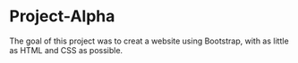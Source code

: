 # Project-Alpha
The goal of this project was to creat a website using Bootstrap, with as little as HTML and CSS as possible.
